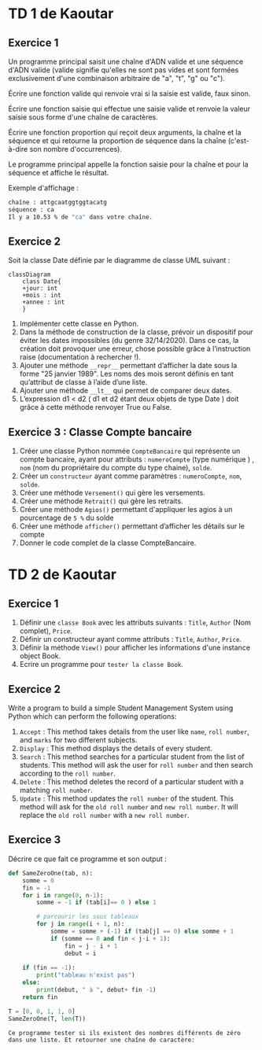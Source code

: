 # TD 1 de Kaoutar

## Exercice 1

Un programme principal saisit une chaîne d'ADN valide et une séquence d'ADN valide (valide signifie qu'elles ne sont pas vides et sont formées exclusivement d'une combinaison arbitraire de "a", "t", "g" ou "c").

Écrire une fonction valide qui renvoie vrai si la saisie est valide, faux sinon.

Écrire une fonction saisie qui effectue une saisie valide et renvoie la valeur saisie sous forme d'une chaîne de caractères.

Écrire une fonction proportion qui reçoit deux arguments, la chaîne et la séquence et qui retourne la proportion de séquence dans la chaîne (c'est-à-dire son nombre d'occurrences).

Le programme principal appelle la fonction saisie pour la chaîne et pour la séquence et affiche le résultat.

Exemple d'affichage :

```cmd
chaîne : attgcaatggtggtacatg
séquence : ca
Il y a 10.53 % de "ca" dans votre chaîne.
```

## Exercice 2

Soit la classe Date définie par le diagramme de classe UML suivant :

```mermaid
classDiagram
    class Date{
    +jour: int
    +mois : int
    +annee : int
    }
```

1. Implémenter cette classe en Python.
2. Dans la méthode de construction de la classe, prévoir un dispositif pour éviter les dates impossibles (du genre 32/14/2020). Dans ce cas, la création doit provoquer une erreur, chose possible grâce à l’instruction raise (documentation à rechercher !).
3. Ajouter une méthode `__repr__` permettant d’afficher la date sous la forme "25 janvier 1989". Les noms des mois seront définis en tant qu’attribut de classe à l’aide d’une liste.
4. Ajouter une méthode `__lt__` qui permet de comparer deux dates.
5. L’expression d1 < d2 ( d1 et d2 étant deux objets de type Date ) doit grâce à cette méthode renvoyer True ou False.

## Exercice 3 : Classe Compte bancaire

1. Créer une classe Python nommée `CompteBancaire` qui représente un compte bancaire, ayant pour attributs : `numeroCompte` (type numérique ) , `nom` (nom du propriétaire du compte du type chaine), `solde`.
2. Créer un `constructeur` ayant comme paramètres : `numeroCompte`, `nom`, `solde`.
3. Créer une méthode `Versement()` qui gère les versements.
4. Créer une méthode `Retrait()` qui gère les retraits.
5. Créer une méthode `Agios()` permettant d'appliquer les agios à un pourcentage de `5 %` du solde
6. Créer une méthode `afficher()` permettant d’afficher les détails sur le compte
7. Donner le code complet de la classe CompteBancaire.

# TD 2 de Kaoutar

## Exercice 1

1. Définir une `classe Book` avec les attributs suivants : `Title`, `Author` (Nom complet), `Price`.
2. Définir un constructeur ayant comme attributs : `Title`, `Author`, `Price`.
3. Définir la méthode `View()` pour afficher les informations d'une instance object Book.
4. Ecrire un programme pour `tester la classe Book`.

## Exercice 2

Write a program to build a simple Student Management System using Python which can perform the following operations:

1. `Accept` : This method takes details from the user like `name`, `roll number`, and `marks` for two different subjects.
2. `Display` : This method displays the details of every student.
3. `Search` : This method searches for a particular student from the list of students. This method will ask the user for `roll number` and then search according to the `roll number`.
4. `Delete` : This method deletes the record of a particular student with a matching `roll number`.
5. `Update` : This method updates the `roll number` of the student. This method will ask for the `old roll number` and `new roll number`. It will replace the `old roll number` with a `new roll number`.

## Exercice 3

Décrire ce que fait ce programme et son output :

```python
def SameZeroOne(tab, n):
    somme = 0
    fin = -1
    for i in range(0, n-1):
        somme = -1 if (tab[i]== 0 ) else 1

        # parcourir les sous tableaux
        for j in range(i + 1, n):
            somme = somme + (-1) if (tab[j] == 0) else somme + 1
            if (somme == 0 and fin < j-i + 1):
                fin = j - i + 1
                debut = i
    
    if (fin == -1):
        print("tableau n'exist pas")
    else:
        print(debut, " à ", debut+ fin -1)
    return fin

T = [0, 0, 1, 1, 0]
SameZeroOne(T, len(T))

```

```
Ce programme tester si ils existent des nombres différents de zéro dans une liste. Et retourner une chaîne de caractère: 
```
